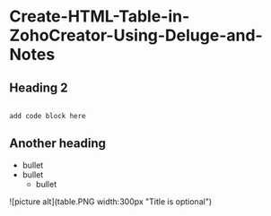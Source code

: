 # Create-HTML-Table-in-ZohoCreator-Using-Deluge-and-Notes

## Heading 2

```

add code block here

```

## Another heading


* bullet
* bullet
  * bullet

![picture alt](table.PNG width:300px "Title is optional")
